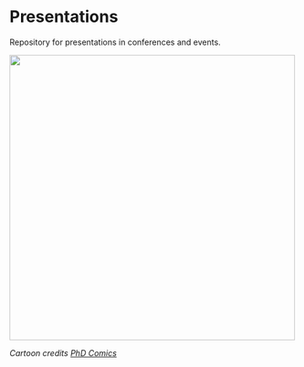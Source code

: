 # Presentations
Repository for presentations in conferences and events.

<img src="http://phdcomics.com/comics/archive/phd012113s.gif" width="500" align = "center">

*Cartoon credits* _[PhD Comics](http://phdcomics.com/comics/archive.php?comicid=1553)_
